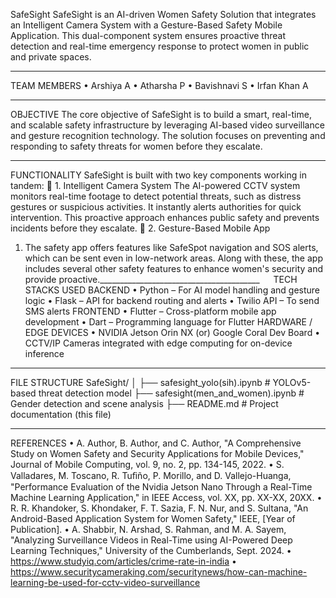 SafeSight
SafeSight is an AI-driven Women Safety Solution that integrates an Intelligent Camera System with a Gesture-Based Safety Mobile Application. This dual-component system ensures proactive threat detection and real-time emergency response to protect women in public and private spaces.
________________________________________
TEAM MEMBERS
•	Arshiya A
•	Atharsha P
•	Bavishnavi S
•	Irfan Khan A
________________________________________
OBJECTIVE
The core objective of SafeSight is to build a smart, real-time, and scalable safety infrastructure by leveraging AI-based video surveillance and gesture recognition technology. The solution focuses on preventing and responding to safety threats for women before they escalate.
________________________________________
FUNCTIONALITY
SafeSight is built with two key components working in tandem:
🔹 1. Intelligent Camera System
The AI-powered CCTV system monitors real-time footage to detect potential threats, such as distress gestures or suspicious activities. It instantly alerts authorities for quick intervention. This proactive approach enhances public safety and prevents incidents before they escalate.
🔹 2. Gesture-Based Mobile App
1.	The safety app offers features like SafeSpot navigation and SOS alerts, which can be sent even in low-network areas. Along with these, the app includes several other safety features to enhance women's security and provide proactive.________________________________________
 
TECH STACKS USED
BACKEND
•	Python – For AI model handling and gesture logic
•	Flask – API for backend routing and alerts
•	Twilio API – To send SMS alerts
FRONTEND
•	Flutter – Cross-platform mobile app development
•	Dart – Programming language for Flutter
HARDWARE / EDGE DEVICES
•	NVIDIA Jetson Orin NX (or) Google Coral Dev Board
•	CCTV/IP Cameras integrated with edge computing for on-device inference
________________________________________
FILE STRUCTURE
SafeSight/
│
├── safesight_yolo(sih).ipynb         # YOLOv5-based threat detection model
├── safesight(men_and_women).ipynb    # Gender detection and scene analysis
├── README.md                         # Project documentation (this file)
________________________________________
REFERENCES
•	A. Author, B. Author, and C. Author, "A Comprehensive Study on Women Safety and Security Applications for Mobile Devices," Journal of Mobile Computing, vol. 9, no. 2, pp. 134-145, 2022. 
•	S. Valladares, M. Toscano, R. Tuﬁño, P. Morillo, and D. Vallejo-Huanga, "Performance Evaluation of the Nvidia Jetson Nano Through a Real-Time Machine Learning Application," in IEEE Access, vol. XX, pp. XX-XX, 20XX.
•	R. R. Khandoker, S. Khondaker, F. T. Sazia, F. N. Nur, and S. Sultana, "An Android-Based Application System for Women Safety," IEEE, [Year of Publication].
•	A. Shabbir, N. Arshad, S. Rahman, and M. A. Sayem, "Analyzing Surveillance Videos in Real-Time using AI-Powered Deep Learning Techniques," University of the Cumberlands, Sept. 2024.
•	https://www.studyiq.com/articles/crime-rate-in-india
•	https://www.securitycameraking.com/securitynews/how-can-machine-learning-be-used-for-cctv-video-surveillance
